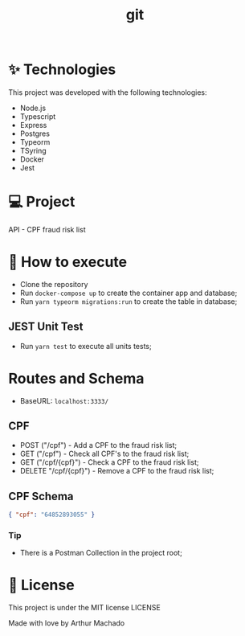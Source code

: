 <h1 align="center">git </h1>
<br>

# ✨ Technologies

This project was developed with the following technologies: 

- Node.js
- Typescript
- Express
- Postgres
- Typeorm
- TSyring
- Docker
- Jest

# 💻 Project

API - CPF fraud risk list

# 🚀 How to execute

- Clone the repository
- Run `docker-compose up` to create the container app and database;
- Run `yarn typeorm migrations:run` to create the table in database;

## JEST Unit Test
- Run `yarn test` to execute all units tests;

# Routes and Schema

- BaseURL: `localhost:3333/`

## CPF
- POST ("/cpf") - Add a CPF to the fraud risk list;
- GET ("/cpf") - Check all CPF's to the fraud risk list;
- GET ("/cpf/{cpf}") - Check a CPF to the fraud risk list;
- DELETE "/cpf/{cpf}") - Remove a CPF to the fraud risk list;
## CPF Schema
```json
{ "cpf": "64852893055" }
```
### Tip
- There is a Postman Collection in the project root;

# :closed_book: License <a name="-license" style="text-decoration:none"></a>

This project is under the MIT license LICENSE

Made with love by Arthur Machado